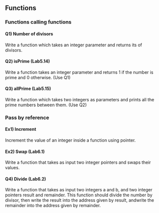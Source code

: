 ## Functions

### Functions calling functions

#### Q1) Number of divisors
Write a function which takes an integer parameter and returns its of divisors.

#### Q2) isPrime (Lab5.14)
Write a function takes an integer parameter and returns 1 if the number is prime and 0 otherwise. (Use Q1)

#### Q3) allPrime (Lab5.15)
Write a function which takes two integers as parameters and prints all the prime numbers between them. (Use Q2)

### Pass by reference

#### Ex1) Increment
Increment the value of an integer inside a function using pointer.

#### Ex2) Swap (Lab6.1)

Write a function that takes as input two integer pointers and swaps their values.  

#### Q4) Divide (Lab6.2)

Write a function that takes as input two integers a and b, and two integer pointers result and remainder. 
This function should divide the number by divisor, then write the result into the address given by result, andwrite the remainder into the address given by remainder. 




